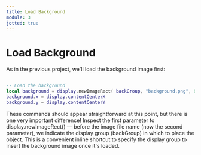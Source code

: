 ```yaml
---
title: Load Background
module: 3
jotted: true
---
```


# Load Background

As in the previous project, we'll load the background image first:

```lua

-- Load the background
local background = display.newImageRect( backGroup, "background.png", 800, 1400 )
background.x = display.contentCenterX
background.y = display.contentCenterY
```

These commands should appear straightforward at this point, but there is one very important difference! Inspect the first parameter to display.newImageRect() — before the image file name (now the second parameter), we indicate the display group (backGroup) in which to place the object. This is a convenient inline shortcut to specify the display group to insert the background image once it's loaded.